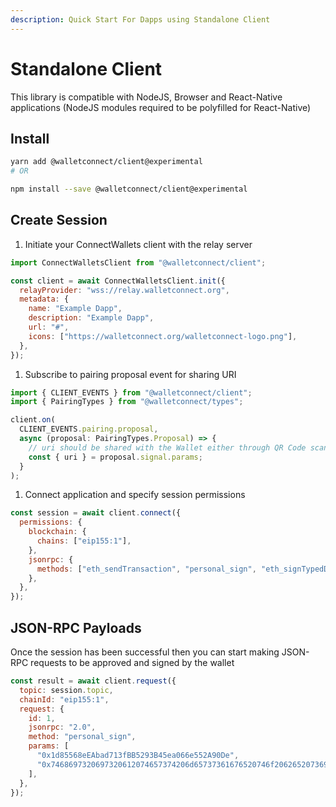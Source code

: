 ```yaml
---
description: Quick Start For Dapps using Standalone Client
---
```


# Standalone Client

This library is compatible with NodeJS, Browser and React-Native applications \(NodeJS modules required to be polyfilled for React-Native\)

## Install

```bash
yarn add @walletconnect/client@experimental
# OR

npm install --save @walletconnect/client@experimental
```

## Create Session

1. Initiate your ConnectWallets client with the relay server

```javascript
import ConnectWalletsClient from "@walletconnect/client";

const client = await ConnectWalletsClient.init({
  relayProvider: "wss://relay.walletconnect.org",
  metadata: {
    name: "Example Dapp",
    description: "Example Dapp",
    url: "#",
    icons: ["https://walletconnect.org/walletconnect-logo.png"],
  },
});
```

1. Subscribe to pairing proposal event for sharing URI

```javascript
import { CLIENT_EVENTS } from "@walletconnect/client";
import { PairingTypes } from "@walletconnect/types";

client.on(
  CLIENT_EVENTS.pairing.proposal,
  async (proposal: PairingTypes.Proposal) => {
    // uri should be shared with the Wallet either through QR Code scanning or mobile deep linking
    const { uri } = proposal.signal.params;
  }
);
```

1. Connect application and specify session permissions

```javascript
const session = await client.connect({
  permissions: {
    blockchain: {
      chains: ["eip155:1"],
    },
    jsonrpc: {
      methods: ["eth_sendTransaction", "personal_sign", "eth_signTypedData"],
    },
  },
});
```

## JSON-RPC Payloads

Once the session has been successful then you can start making JSON-RPC requests to be approved and signed by the wallet

```javascript
const result = await client.request({
  topic: session.topic,
  chainId: "eip155:1",
  request: {
    id: 1,
    jsonrpc: "2.0",
    method: "personal_sign",
    params: [
      "0x1d85568eEAbad713fBB5293B45ea066e552A90De",
      "0x7468697320697320612074657374206d65737361676520746f206265207369676e6564",
    ],
  },
});
```
